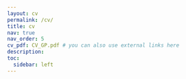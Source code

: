```yaml
---
layout: cv
permalink: /cv/
title: cv
nav: true
nav_order: 5
cv_pdf: CV_GP.pdf # you can also use external links here
description: 
toc:
  sidebar: left
---
```

